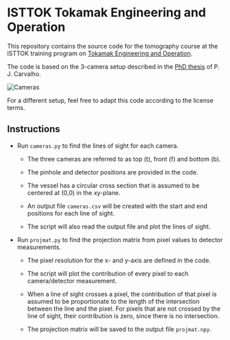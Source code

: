 # ISTTOK Tokamak Engineering and Operation

This repository contains the source code for the tomography course at the ISTTOK training program on [Tokamak Engineering and Operation](https://isttok.tecnico.ulisboa.pt/~isttok.daemon/index.php?title=Training).

The code is based on the 3-camera setup described in the [PhD thesis](http://bibliotecas.utl.pt/cgi-bin/koha/opac-detail.pl?biblionumber=428085) of P. J. Carvalho.

![Cameras](https://raw.githubusercontent.com/diogoff/isttok-tomography/master/images/fig3.2.png)

For a different setup, feel free to adapt this code according to the license terms.

## Instructions

- Run `cameras.py` to find the lines of sight for each camera.

    - The three cameras are referred to as top (t), front (f) and bottom (b).

    - The pinhole and detector positions are provided in the code.
    
    - The vessel has a circular cross section that is assumed to be centered at (0,0) in the xy-plane.
    
    - An output file `cameras.csv` will be created with the start and end positions for each line of sight.
    
    - The script will also read the output file and plot the lines of sight.

- Run `projmat.py` to find the projection matrix from pixel values to detector measurements.

    - The pixel resolution for the x- and y-axis are defined in the code.
    
    - The script will plot the contribution of every pixel to each camera/detector measurement.
    
    - When a line of sight crosses a pixel, the contribution of that pixel is assumed to be proportionate to the length of the intersection between the line and the pixel. For pixels that are not crossed by the line of sight, their contribution is zero, since there is no intersection.

    - The projection matrix will be saved to the output file `projmat.npy`.
